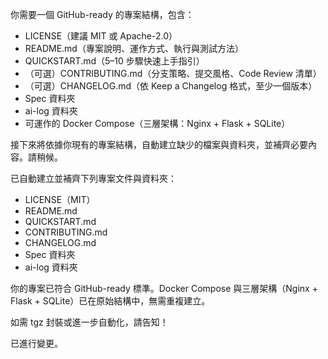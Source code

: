 你需要一個 GitHub-ready 的專案結構，包含：

- LICENSE（建議 MIT 或 Apache-2.0）
- README.md（專案說明、運作方式、執行與測試方法）
- QUICKSTART.md（5–10 步驟快速上手指引）
- （可選）CONTRIBUTING.md（分支策略、提交風格、Code Review 清單）
- （可選）CHANGELOG.md（依 Keep a Changelog 格式，至少一個版本）
- Spec 資料夾
- ai-log 資料夾
- 可運作的 Docker Compose（三層架構：Nginx + Flask + SQLite）

接下來將依據你現有的專案結構，自動建立缺少的檔案與資料夾，並補齊必要內容。請稍候。 

已自動建立並補齊下列專案文件與資料夾：

- LICENSE（MIT）
- README.md
- QUICKSTART.md
- CONTRIBUTING.md
- CHANGELOG.md
- Spec 資料夾
- ai-log 資料夾

你的專案已符合 GitHub-ready 標準。Docker Compose 與三層架構（Nginx + Flask + SQLite）已在原始結構中，無需重複建立。

如需 tgz 封裝或進一步自動化，請告知！

已進行變更。